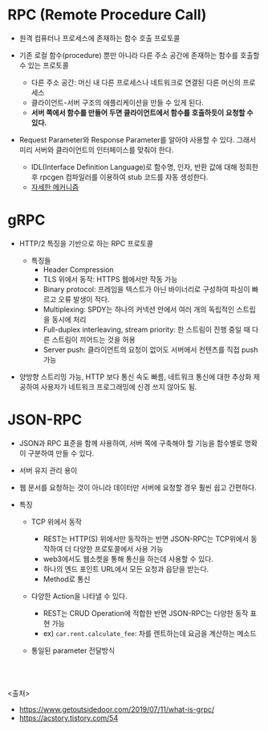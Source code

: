 # RPC (Remote Procedure Call)
- 원격 컴퓨터나 프로세스에 존재하는 함수 호출 프로토콜

- 기존 로컬 함수(procedure) 뿐만 아니라 다른 주소 공간에 존재하는 함수를 호출할 수 있는 프로토콜
  - 다른 주소 공간: 머신 내 다른 프로세스나 네트워크로 연결된 다른 머신의 프로세스
  - 클라이언트-서버 구조의 애플리케이션을 만들 수 있게 된다.
  - **서버 쪽에서 함수를 만들어 두면 클라이언트에서 함수를 호출하듯이 요청할 수 있다.**
  
- Request Parameter와 Response Parameter를 알아야 사용할 수 있다. 그래서 미리 서버와 클라이언트의 인터페이스를 맞춰야 한다.
  - IDL(Interface Definition Language)로 함수명, 인자, 반환 값에 대해 정희한 후 rpcgen 컴파일러를 이용하여 stub 코드를 자동 생성한다.
  - [자세한 메커니즘](https://www.getoutsidedoor.com/2019/07/11/what-is-grpc/)

# gRPC
- HTTP/2 특징을 기반으로 하는 RPC 프로토콜
  - 특징들 
    - Header Compression
    - TLS 위에서 동작: HTTPS 웹에서만 작동 가능
    - Binary protocol: 프레임을 텍스트가 아닌 바이너리로 구성하여 파싱이 빠르고 오류 발생이 적다.
    - Multiplexing: SPDY는 하나의 커넥션 안에서 여러 개의 독립적인 스트립을 동시에 처리
    - Full-duplex interleaving, stream priority: 한 스트림이 진행 중일 때 다른 스트림이 끼어드는 것을 허용
    - Server push: 클라이언트의 요청이 없어도 서버에서 컨텐츠를 직접 push 가능

- 양방향 스트리밍 가능, HTTP 보다 통신 속도 빠름, 네트워크 통신에 대한 추상화 제공하여 사용자가 네트워크 프로그래밍에 신경 쓰지 않아도 됨.

# JSON-RPC
- JSON과 RPC 표준을 함께 사용하여, 서버 쪽에 구축해야 할 기능을 함수별로 명확이 구분하여 만들 수 있다.
- 서버 유지 관리 용이
- 웹 문서를 요청하는 것이 아니라 데이터만 서버에 요청할 경우 훨씬 쉽고 간편하다.

- 특징
  - TCP 위에서 동작
    - REST는 HTTP(S) 위에서만 동작하는 반면 JSON-RPC는 TCP위에서 동작하여 더 다양한 프로토콜에서 사용 가능
    - web3에서도 웹소켓을 통해 통신을 하는데 사용할 수 있다.
    - 하나의 엔드 포인트 URL에서 모든 요청과 읍닫을 받는다.
    - Method로 통신
    
  - 다양한 Action을 나타낼 수 있다.
    - REST는 CRUD Operation에 적합한 반면 JSON-RPC는 다양한 동작 표현 가능
    - ex) `car.rent.calculate_fee`: 차를 렌트하는데 요금을 계산하는 메소드

  - 통일된 parameter 전달방식
 

<br><br><br>
<출처>
- https://www.getoutsidedoor.com/2019/07/11/what-is-grpc/
- https://acstory.tistory.com/54
